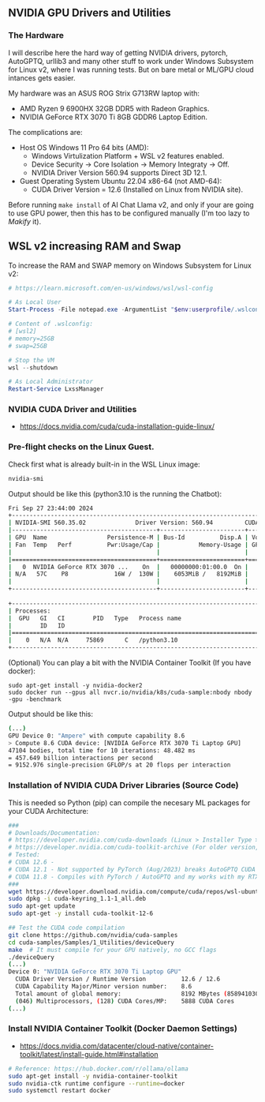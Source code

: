 ## NVIDIA GPU Drivers and Utilities

### The Hardware

I will describe here the hard way of getting NVIDIA drivers,
pytorch, AutoGPTQ, urllib3 and many other stuff to work under
Windows Subsystem for Linux v2, where I was running tests.
But on bare metal or ML/GPU cloud intances gets easier.

My hardware was an ASUS ROG Strix G713RW laptop with:

* AMD Ryzen 9 6900HX 32GB DDR5 with Radeon Graphics.
* NVIDIA GeForce RTX 3070 Ti 8GB GDDR6 Laptop Edition. 

The complications are:

* Host OS Windows 11 Pro 64 bits (AMD):
  * Windows Virtulization Platform + WSL v2 features enabled.
  * Device Security -> Core Isolation -> Memory Integraty -> Off.
  * NVIDIA Driver Version 560.94 supports Direct 3D 12.1.
* Guest Operating System Ubuntu 22.04 x86-64 (not AMD-64):
  * CUDA Driver Version = 12.6 (Installed on Linux from NVIDIA site).

Before running `make install` of AI Chat Llama v2, and only 
if your are going to use GPU power, then this has to be
configured manually (I'm too lazy to *Makify* it).

## WSL v2 increasing RAM and Swap

To increase the RAM and SWAP memory on Windows Subsystem for Linux v2:
```powershell
# https://learn.microsoft.com/en-us/windows/wsl/wsl-config

# As Local User
Start-Process -File notepad.exe -ArgumentList "$env:userprofile/.wslconfig"

# Content of .wslconfig:
# [wsl2]
# memory=25GB
# swap=25GB

# Stop the VM
wsl --shutdown

# As Local Administrator
Restart-Service LxssManager
```

### NVIDIA CUDA Driver and Utilities

* https://docs.nvidia.com/cuda/cuda-installation-guide-linux/

### Pre-flight checks on the Linux Guest.

Check first what is already built-in in the WSL Linux image:

```bash
nvidia-smi
```

Output should be like this (python3.10 is the running the Chatbot):
```bash
Fri Sep 27 23:44:00 2024       
+-----------------------------------------------------------------------------------------+
| NVIDIA-SMI 560.35.02              Driver Version: 560.94         CUDA Version: 12.6     |
|-----------------------------------------+------------------------+----------------------+
| GPU  Name                 Persistence-M | Bus-Id          Disp.A | Volatile Uncorr. ECC |
| Fan  Temp   Perf          Pwr:Usage/Cap |           Memory-Usage | GPU-Util  Compute M. |
|                                         |                        |               MIG M. |
|=========================================+========================+======================|
|   0  NVIDIA GeForce RTX 3070 ...    On  |   00000000:01:00.0  On |                  N/A |
| N/A   57C    P8             16W /  130W |    6053MiB /   8192MiB |      3%      Default |
|                                         |                        |                  N/A |
+-----------------------------------------+------------------------+----------------------+
                                                                                         
+-----------------------------------------------------------------------------------------+
| Processes:                                                                              |
|  GPU   GI   CI        PID   Type   Process name                              GPU Memory |
|        ID   ID                                                               Usage      |
|=========================================================================================|
|    0   N/A  N/A     75869      C   /python3.10                                 N/A      |
+-----------------------------------------------------------------------------------------+
```

(Optional) You can play a bit with the NVIDIA Container Toolkit (If you have docker):
```
sudo apt-get install -y nvidia-docker2
sudo docker run --gpus all nvcr.io/nvidia/k8s/cuda-sample:nbody nbody -gpu -benchmark
```
Output should be like this:
```bash
(...)
GPU Device 0: "Ampere" with compute capability 8.6
> Compute 8.6 CUDA device: [NVIDIA GeForce RTX 3070 Ti Laptop GPU]
47104 bodies, total time for 10 iterations: 48.482 ms
= 457.649 billion interactions per second
= 9152.976 single-precision GFLOP/s at 20 flops per interaction
```

### Installation of NVIDIA CUDA Driver Libraries (Source Code)

This is needed so Python (pip) can compile the necesary ML packages for your CUDA Architecture:

```bash
###
# Downloads/Documentation:
# https://developer.nvidia.com/cuda-downloads (Linux > Installer Type > deb(network))
# https://developer.nvidia.com/cuda-toolkit-archive (For older version, incl. docs.)
# Tested:
# CUDA 12.6 - 
# CUDA 12.1 - Not supported by PyTorch (Aug/2023) breaks AutoGPTQ CUDA ext. compilation.
# CUDA 11.8 - Compiles with PyTorch / AutoGPTQ and my works with my RTX 3070.
###
wget https://developer.download.nvidia.com/compute/cuda/repos/wsl-ubuntu/x86_64/cuda-keyring_1.1-1_all.deb
sudo dpkg -i cuda-keyring_1.1-1_all.deb
sudo apt-get update
sudo apt-get -y install cuda-toolkit-12-6
```

```bash
## Test the CUDA code compilation
git clone https://github.com/nvidia/cuda-samples
cd cuda-samples/Samples/1_Utilities/deviceQuery
make  # It must compile for your GPU natively, no GCC flags
./deviceQuery
(...)
Device 0: "NVIDIA GeForce RTX 3070 Ti Laptop GPU"
  CUDA Driver Version / Runtime Version          12.6 / 12.6
  CUDA Capability Major/Minor version number:    8.6
  Total amount of global memory:                 8192 MBytes (8589410304 bytes)
  (046) Multiprocessors, (128) CUDA Cores/MP:    5888 CUDA Cores
(...)
```

### Install NVIDIA Container Toolkit (Docker Daemon Settings)

* https://docs.nvidia.com/datacenter/cloud-native/container-toolkit/latest/install-guide.html#installation

```bash
# Reference: https://hub.docker.com/r/ollama/ollama
sudo apt-get install -y nvidia-container-toolkit
sudo nvidia-ctk runtime configure --runtime=docker
sudo systemctl restart docker
```